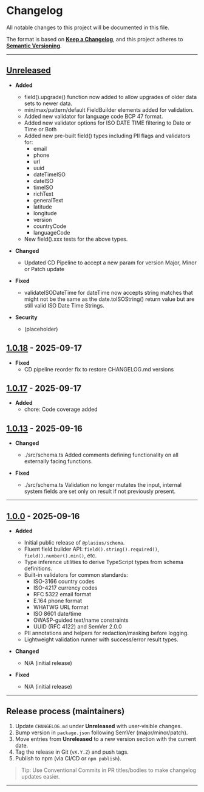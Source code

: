 
# Changelog

All notable changes to this project will be documented in this file.

The format is based on **[Keep a Changelog](https://keepachangelog.com/en/1.1.0/)**, and this project adheres to **[Semantic Versioning](https://semver.org/spec/v2.0.0.html)**.

---

## [Unreleased]

- **Added**
  - field().upgrade() function now added to allow upgrades of older data sets to newer data.
  - min/max/pattern/default FieldBuilder elements added for validation.
  - Added new validator for language code BCP 47 format.
  - Added new validator options for ISO DATE TIME filtering to Date or Time or Both
  - Added new pre-built field() types including PII flags and validators for:
    - email
    - phone
    - url
    - uuid
    - dateTimeISO
    - dateISO
    - timeISO
    - richText
    - generalText
    - latitude
    - longitude
    - version
    - countryCode
    - languageCode
  - New field().xxx tests for the above types.

- **Changed**
  - Updated CD Pipeline to accept a new param for version Major, Minor or Patch update

- **Fixed**
  - validateISODateTime for dateTime now accepts string matches that might not be the same as the date.toISOString() return value but are still valid ISO Date Time Strings.

- **Security**
  - (placeholder)

## [1.0.18] - 2025-09-17

- **Fixed**
  - CD pipeline reorder fix to restore CHANGELOG.md versions

## [1.0.17] - 2025-09-17

- **Added**
  - chore: Code coverage added

## [1.0.13] - 2025-09-16

- **Changed**
  - ./src/schema.ts Added comments defining functionality on all externally facing functions.

- **Fixed**
  - ./src/schema.ts Validation no longer mutates the input, internal system fields are set only on result if not previously present.

---

## [1.0.0] - 2025-09-16

- **Added**
  - Initial public release of `@plasius/schema`.
  - Fluent field builder API: `field().string().required()`, `field().number().min()`, etc.
  - Type inference utilities to derive TypeScript types from schema definitions.
  - Built-in validators for common standards:
    - ISO-3166 country codes
    - ISO-4217 currency codes
    - RFC 5322 email format
    - E.164 phone format
    - WHATWG URL format
    - ISO 8601 date/time
    - OWASP-guided text/name constraints
    - UUID (RFC 4122) and SemVer 2.0.0
  - PII annotations and helpers for redaction/masking before logging.
  - Lightweight validation runner with success/error result types.

- **Changed**
  - N/A (initial release)

- **Fixed**
  - N/A (initial release)

---

## Release process (maintainers)

1. Update `CHANGELOG.md` under **Unreleased** with user‑visible changes.
2. Bump version in `package.json` following SemVer (major/minor/patch).
3. Move entries from **Unreleased** to a new version section with the current date.
4. Tag the release in Git (`vX.Y.Z`) and push tags.
5. Publish to npm (via CI/CD or `npm publish`).

> Tip: Use Conventional Commits in PR titles/bodies to make changelog updates easier.

---

[Unreleased]: https://github.com/Plasius-LTD/schema/compare/v1.0.18...HEAD
[1.0.0]: https://github.com/Plasius-LTD/schema/releases/tag/v1.0.0
[1.0.13]: https://github.com/Plasius-LTD/schema/releases/tag/v1.0.13
[1.0.17]: https://github.com/Plasius-LTD/schema/releases/tag/v1.0.17
[1.0.18]: https://github.com/Plasius-LTD/schema/releases/tag/v1.0.18
